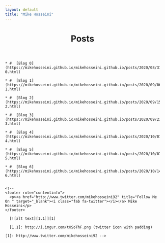 ```yaml
---
layout: default
title: "Mike Hosseini"
---
```

<header role="banner">
   <script src="https://kit.fontawesome.com/093d9cc573.js" crossorigin="anonymous"></script>
  <h1>Posts</h1>
</header>
  <body>
  
    * #  [Blog 0](https://mikehosseini.github.io/mikehosseini.github.io/posts/2020/08/31/Blog-0.html) 

    * #  [Blog 1](https://mikehosseini.github.io/mikehosseini.github.io/posts/2020/09/06/Blog-1.html)

    * #  [Blog 2](https://mikehosseini.github.io/mikehosseini.github.io/posts/2020/09/15/Blog-2.html)

    * #  [Blog 3](https://mikehosseini.github.io/mikehosseini.github.io/posts/2020/09/21/Blog-3.html)

    * #  [Blog 4](https://mikehosseini.github.io/mikehosseini.github.io/posts/2020/10/01/Blog-4.html)

    * #  [Blog 5](https://mikehosseini.github.io/mikehosseini.github.io/posts/2020/10/07/Blog-5.html)

    * #  [Blog 6](https://mikehosseini.github.io/mikehosseini.github.io/posts/2020/10/14/Blog-6.html)


    <!-- 
    <footer role="contentinfo">
      <p><a href="http://www.twitter.com/mikehosseini92" title="Follow Me On " target="_blank"><i class="fab fa-twitter"></i></a> Mike Hosseini</p>
    </footer>

      [![alt text][1.1]][1]

      [1.1]: http://i.imgur.com/tXSoThF.png (twitter icon with padding)

    [1]: http://www.twitter.com/mikehosseini92 -->
  </body>
</html>
